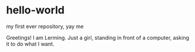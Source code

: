 # hello-world
my first ever repository, yay me

Greetings! I am Lerming. Just a girl, standing in front of a computer, asking it to do what I want.
